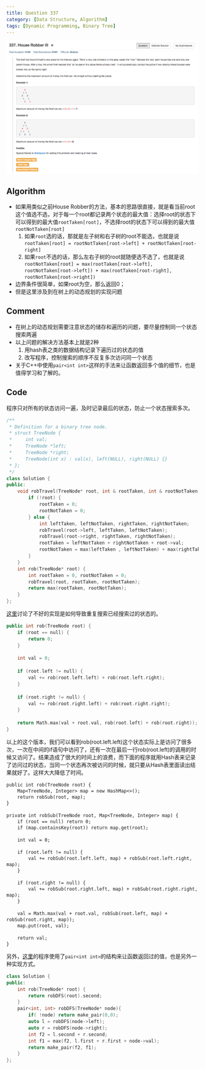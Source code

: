 ```yaml
---
title: Question 337
category: [Data Structure, Algorithm]
tags: [Dynamic Programming, Binary Tree]
---
```


![Description](../Assets/Figure/question337.png)

## Algorithm 

- 如果用类似之前House Robber的方法，基本的思路很直接，就是看当前root这个值选不选，对于每一个root都记录两个状态的最大值：选择root的状态下可以得到的最大值`rootTaken[root]`，不选择root的状态下可以得到的最大值`rootNotTaken[root]`
    1. 如果`root`选的话，那就是左子树和右子树的root不能选，也就是说`rootTaken[root] = rootNotTaken[root->left] + rootNotTaken[root-right]`
    2. 如果`root`不选的话，那么左右子树的root就随便选不选了，也就是说`rootNotTaken[root] = max(rootTaken[root->left], rootNotTaken[root->left]) + max(rootTaken[root-right], rootNotTaken[root->right])`
- 边界条件很简单，如果root为空，那么返回0；
- 但是这里涉及到在树上的动态规划的实现问题

## Comment

- 在树上的动态规划需要注意状态的储存和遍历的问题，要尽量控制同一个状态搜索两遍
- 以上问题的解决方法基本上就是2种
    1. 用hash表之类的数据结构记录下遍历过的状态的值
    2. 改写程序，控制搜索的顺序不反复多次访问同一个状态
- 关于C++中使用`pair<int int>`这样的手法来让函数返回多个值的细节，也是值得学习和了解的。

## Code

程序只对所有的状态访问一遍，及时记录最后的状态，防止一个状态搜索多次。

```c++
/**
 * Definition for a binary tree node.
 * struct TreeNode {
 *     int val;
 *     TreeNode *left;
 *     TreeNode *right;
 *     TreeNode(int x) : val(x), left(NULL), right(NULL) {}
 * };
 */
class Solution {
public:
    void robTravel(TreeNode* root, int & rootTaken, int & rootNotTaken){
        if (!root) {
            rootTaken = 0;
            rootNotTaken = 0;
        } else {
            int leftTaken, leftNotTaken, rightTaken, rightNotTaken;
            robTravel(root->left, leftTaken, leftNotTaken);
            robTravel(root->right, rightTaken, rightNotTaken);
            rootTaken = leftNotTaken + rightNotTaken + root->val;
            rootNotTaken = max(leftTaken , leftNotTaken) + max(rightTaken, rightNotTaken);
        }
    }
    int rob(TreeNode* root) {
        int rootTaken = 0, rootNotTaken = 0;
        robTravel(root, rootTaken, rootNotTaken);
        return max(rootTaken, rootNotTaken); 
    }
};
```

[这里](https://leetcode.com/discuss/91899/step-by-step-tackling-of-the-problem)讨论了不好的实现是如何导致重复搜索已经搜索过的状态的。

```c++
public int rob(TreeNode root) {
    if (root == null) {
        return 0;
    }

    int val = 0;

    if (root.left != null) {
        val += rob(root.left.left) + rob(root.left.right);
    }

    if (root.right != null) {
        val += rob(root.right.left) + rob(root.right.right);
    }

    return Math.max(val + root.val, rob(root.left) + rob(root.right));
}
```

以上的这个版本，我们可以看到rob(root.left.left)这个状态实际上是访问了很多次，一次在中间的if语句中访问了，还有一次在最后一行rob(root.left)的调用的时候又访问了。结果造成了很大的时间上的浪费，而下面的程序就用Hash表来记录了访问过的状态，当同一个状态再次被访问的时候，就只要从Hash表里面读出结果就好了。这样大大降低了时间。

```
public int rob(TreeNode root) {
    Map<TreeNode, Integer> map = new HashMap<>();
    return robSub(root, map);
}

private int robSub(TreeNode root, Map<TreeNode, Integer> map) {
    if (root == null) return 0;
    if (map.containsKey(root)) return map.get(root);

    int val = 0;

    if (root.left != null) {
        val += robSub(root.left.left, map) + robSub(root.left.right, map);
    }

    if (root.right != null) {
        val += robSub(root.right.left, map) + robSub(root.right.right, map);
    }

    val = Math.max(val + root.val, robSub(root.left, map) + robSub(root.right, map));
    map.put(root, val);

    return val;
}
```

另外，[这里](https://leetcode.com/discuss/91652/c-java-python-%26-explanation)的程序使用了`pair<int int>`的结构来让函数返回过的值，也是另外一种实现方式。

```c++
class Solution {
public:
    int rob(TreeNode* root) {
        return robDFS(root).second;
    }
    pair<int, int> robDFS(TreeNode* node){
        if( !node) return make_pair(0,0);
        auto l = robDFS(node->left);
        auto r = robDFS(node->right);
        int f2 = l.second + r.second;
        int f1 = max(f2, l.first + r.first + node->val);
        return make_pair(f2, f1);
    }
};
```